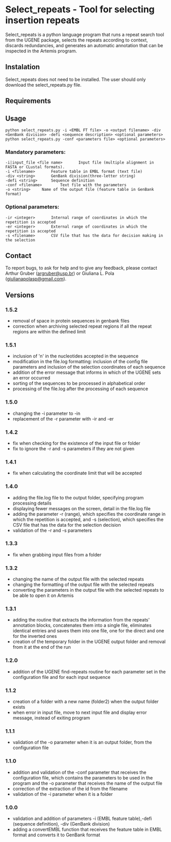 # Select_repeats - Tool for selecting insertion repeats

Select_repeats is a python language program that runs a repeat search tool from the UGENE package, selects the repeats according to context, discards redundancies, and generates an automatic annotation that can be inspected in the Artemis program. 

##   Instalation

Select_repeats does not need to be installed. The user should only download the select_repeats.py file.

## Requirements

## Usage
```
python select_repeats.py -i <EMBL FT file> -o <output filename> -div <GenBank division> -defi <sequence description> <optional parameters>
python select_repeats.py -conf <parameters file> <optional parameters>
```
### Mandatory parameters:
```
-i|input_file <file name>	 	Input file (multiple alignment in FASTA or CLustal formats).
-i <filename>	 	Feature table in EMBL format (text file)
-div <string>	 	GenBank division(three-letter string)
-defi <string>	 	Sequence definition
-conf <filename>	 	Text file with the parameters
-o <string>     Name of the output file (feature table in GenBank format)
```

### Optional parameters:
```
-ir <integer>	 	Internal range of coordinates in which the repetition is accepted
-er <integer>	 	External range of coordinates in which the repetition is accepted
-s <filename>	 	CSV file that has the data for decision making in the selection
``` 

## Contact

To report bugs, to ask for help and to give any feedback, please contact Arthur Gruber (argruber@usp.br) or Giuliana L. Pola (giulianapolasp@gmail.com).

## Versions

### 1.5.2
- removal of space in protein sequences in genbank files
- correction when archiving selected repeat regions if all the repeat regions are within the defined limit

### 1.5.1
- inclusion of 'n' in the nucleotides accepted in the sequence
- modification in the file.log formatting: inclusion of the config file parameters and inclusion of the selection coordinates of each sequence
- addition of the error message that informs in which of the UGENE sets an error occurred
- sorting of the sequences to be processed in alphabetical order
- processing of the file.log after the processing of each sequence

### 1.5.0
- changing the -i parameter to -in
- replacement of the -r parameter with -ir and -er

### 1.4.2
- fix when checking for the existence of the input file or folder
- fix to ignore the -r and -s parameters if they are not given

### 1.4.1
- fix when calculating the coordinate limit that will be accepted

### 1.4.0
- adding the file.log file to the output folder, specifying program processing details
- displaying fewer messages on the screen, detail in the file.log file 
- adding the parameter -r (range), which specifies the coordinate range in which the repetition is accepted, and -s (selection), which specifies the CSV file that has the data for the selection decision
- validation of the -r and -s parameters

### 1.3.3
- fix when grabbing input files from a folder

### 1.3.2
- changing the name of the output file with the selected repeats
- changing the formatting of the output file with the selected repeats
- converting the parameters in the output file with the selected repeats to be able to open it on Artemis

### 1.3.1
- adding the routine that extracts the information from the repeats' annotation blocks, concatenates them into a single file, eliminates identical entries and saves them into one file, one for the direct and one for the inverted ones
- creation of the temporary folder in the UGENE output folder and removal from it at the end of the run

### 1.2.0
-  addition of the UGENE find-repeats routine for each parameter set in the configuration file and for each input sequence

### 1.1.2
- creation of a folder with a new name (folder2) when the output folder exists
- when error in input file, move to next input file and display error message, instead of exiting program

### 1.1.1
- validation of the -o parameter when it is an output folder, from the configuration file

### 1.1.0
- addition and validation of the -conf parameter that receives the configuration file, which contains the parameters to be used in the program and the -o parameter that receives the name of the output file
- correction of the extraction of the id from the filename
- validation of the -i parameter when it is a folder

### 1.0.0
- validation and addition of parameters -i (EMBL feature table),-defi (sequence definition), -div (GenBank division)
- adding a convertEMBL function that receives the feature table in EMBL format and converts it to GenBank format